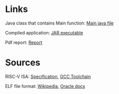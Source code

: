 # Links

Java class that contains Main function: [Main java file](https://github.com/eliseevh/RISC-V-disassembler/blob/master/src/disasm/Disassembler.java)

Compiled application: [JAR executable](https://github.com/eliseevh/RISC-V-disassembler/blob/master/artifacts/RISC-V-disassembler.jar)

Pdf report: [Report](https://github.com/eliseevh/RISC-V-disassembler/blob/master/pdfs/report.pdf)

# Sources

RISC-V ISA: [Specification](https://github.com/riscv/riscv-isa-manual/releases/download/Ratified-IMAFDQC/riscv-spec-20191213.pdf),
[GCC Toolchain](https://www.sifive.com/software#)

ELF file format: [Wikipedia](https://en.wikipedia.org/wiki/Executable_and_Linkable_Format),
[Oracle docs](https://docs.oracle.com/cd/E23824_01/html/819-0690/chapter6-46512.html)